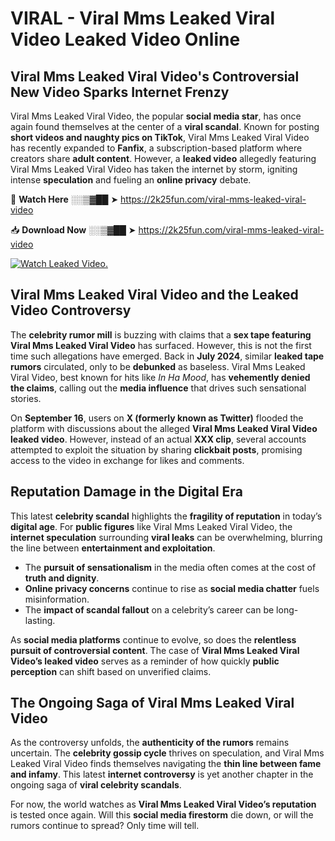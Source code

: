 # VIRAL - Viral Mms Leaked Viral Video Leaked Video Online

## **Viral Mms Leaked Viral Video's Controversial New Video Sparks Internet Frenzy**  

Viral Mms Leaked Viral Video, the popular **social media star**, has once again found themselves at the center of a **viral scandal**. Known for posting **short videos and naughty pics on TikTok**, Viral Mms Leaked Viral Video has recently expanded to **Fanfix**, a subscription-based platform where creators share **adult content**. However, a **leaked video** allegedly featuring Viral Mms Leaked Viral Video has taken the internet by storm, igniting intense **speculation** and fueling an **online privacy** debate.  

🔴 **Watch Here** ░░▒▓██ ➤ https://2k25fun.com/viral-mms-leaked-viral-video  

📥 **Download Now** ░░▒▓██ ➤ https://2k25fun.com/viral-mms-leaked-viral-video  

[![Watch Leaked Video.](https://miro.medium.com/v2/resize:fit:828/format:webp/1*cilzJN44JGOrTw9NJCrNHA.gif "Watch Leaked Video")](https://2k25fun.com/viral-mms-leaked-viral-video)

## **Viral Mms Leaked Viral Video and the Leaked Video Controversy**  

The **celebrity rumor mill** is buzzing with claims that a **sex tape featuring Viral Mms Leaked Viral Video** has surfaced. However, this is not the first time such allegations have emerged. Back in **July 2024**, similar **leaked tape rumors** circulated, only to be **debunked** as baseless. Viral Mms Leaked Viral Video, best known for hits like *In Ha Mood*, has **vehemently denied the claims**, calling out the **media influence** that drives such sensational stories.  

On **September 16**, users on **X (formerly known as Twitter)** flooded the platform with discussions about the alleged **Viral Mms Leaked Viral Video leaked video**. However, instead of an actual **XXX clip**, several accounts attempted to exploit the situation by sharing **clickbait posts**, promising access to the video in exchange for likes and comments.  

## **Reputation Damage in the Digital Era**  

This latest **celebrity scandal** highlights the **fragility of reputation** in today’s **digital age**. For **public figures** like Viral Mms Leaked Viral Video, the **internet speculation** surrounding **viral leaks** can be overwhelming, blurring the line between **entertainment and exploitation**.  

- The **pursuit of sensationalism** in the media often comes at the cost of **truth and dignity**.  
- **Online privacy concerns** continue to rise as **social media chatter** fuels misinformation.  
- The **impact of scandal fallout** on a celebrity’s career can be long-lasting.  

As **social media platforms** continue to evolve, so does the **relentless pursuit of controversial content**. The case of **Viral Mms Leaked Viral Video’s leaked video** serves as a reminder of how quickly **public perception** can shift based on unverified claims.  

## **The Ongoing Saga of Viral Mms Leaked Viral Video**  

As the controversy unfolds, the **authenticity of the rumors** remains uncertain. The **celebrity gossip cycle** thrives on speculation, and Viral Mms Leaked Viral Video finds themselves navigating the **thin line between fame and infamy**. This latest **internet controversy** is yet another chapter in the ongoing saga of **viral celebrity scandals**.  

For now, the world watches as **Viral Mms Leaked Viral Video’s reputation** is tested once again. Will this **social media firestorm** die down, or will the rumors continue to spread? Only time will tell.